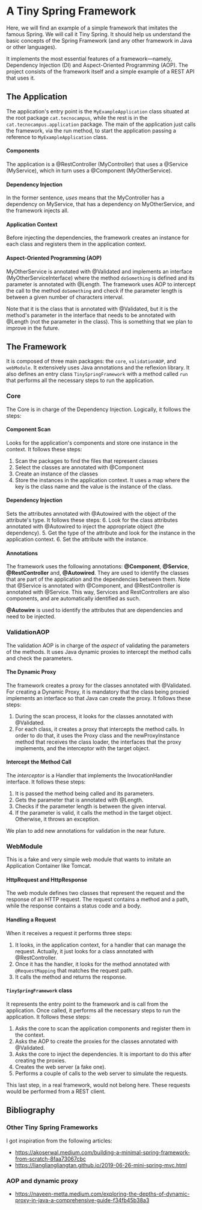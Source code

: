 # A Tiny Spring Framework

Here, we will find an example of a simple framework that imitates the famous Spring. We will call it Tiny Spring. It should help us understand the basic concepts of the Spring Framework (and any other framework in Java or other languages).

It implements the most essential features of a framework—namely,  Dependency Injection (DI) and Aspect-Oriented Programming (AOP).
The project consists of the framework itself and a simple example of a REST API that uses it.

## The Application
The application's entry point is the `MyExampleApplication` class situated at the root package `cat.tecnocampus`, while the 
rest is in the `cat.tecnocampus.application` package. The main of the application just calls the framework, via the run method,
to start the application passing a reference to `MyExampleApplication` class.

#### Components
The application is a @RestController (MyController) that uses a @Service (MyService), which in turn uses a @Component (MyOtherService).

#### Dependency Injection
In the former sentence, *uses* means that the MyController has a dependency on MyService, that has a dependency on MyOtherService, and the framework injects all.

#### Application Context
Before injecting the dependencies, the framework creates an instance for each class and
registers them in the application context.

#### Aspect-Oriented Programming (AOP)
MyOtherService is annotated with @Validated and implements an interface (MyOtherServiceInterface) where the method `doSomething` is defined
and its parameter is annotated with @Length. The framework uses AOP to intercept the call to the method `doSomething` and check if the parameter
length is between a given number of characters interval.

Note that it is the class that is annotated with @Validated, but it is the method's parameter in the interface that needs to be annotated 
with @Length (not the parameter in the class). 
This is something that we plan to improve in the future.

## The Framework
It is composed of three main packages: the `core`, `validationAOP`, and `webModule`. It extensively uses Java annotations 
and the reflexion library. It also defines an entry class `TinySpringFramework` with a method called `run` that performs all the
necessary steps to run the application.

### Core
The Core is in charge of the Dependency Injection. Logically, it follows the steps:

#### Component Scan
Looks for the application's components and store one instance in the context. It follows these steps:
1. Scan the packages to find the files that represent classes
2. Select the classes are annotated with @Component
3. Create an instance of the classes 
4. Store the instances in the application context. It uses a map where the key is the class name and the value is the instance of the class.

#### Dependency Injection
Sets the attributes annotated with @Autowired with the object of the attribute's type. It follows these steps:
6. Look for the class attributes annotated with @Autowired to inject the appropriate object (the dependency).
5. Get the type of the attribute and look for the instance in the application context.
6. Set the attribute with the instance.

#### Annotations
The framework uses the following annotations: **@Component**, **@Service**, **@RestController** and, **@Autowired**. They are used to identify 
the classes that are part of the application and the dependencies between them. Note that @Service is annotated with @Component, and 
@RestController is annotated with @Service. This way, Services and RestControllers are also components, and are automatically 
identified as such.

**@Autowire** is used to identify the attributes that are dependencies and need to be injected.

### ValidationAOP
The validation AOP is in charge of the *aspect* of validating the parameters of the methods. It uses Java dynamic proxies 
to intercept the method calls and check the parameters.

#### The Dynamic Proxy
The framework creates a proxy for the classes annotated with @Validated. For creating a Dynamic Proxy, it is mandatory that the 
class being proxied implements an interface so that Java can create the proxy. It follows these steps:
1. During the scan process, it looks for the classes annotated with @Validated.
2. For each class, it creates a proxy that intercepts the method calls. In order to do that, it uses the Proxy class and the newProxyInstance method
that receives the class loader, the interfaces that the proxy implements, and the interceptor with the target object.


#### Intercept the Method Call
The *interceptor* is a Handler that implements the InvocationHandler interface. It follows these steps:
1. It is passed the method being called and its parameters.
2. Gets the parameter that is annotated with @Length.
3. Checks if the parameter length is between the given interval.
4. If the parameter is valid, it calls the method in the target object. Otherwise, it throws an exception.

We plan to add new annotations for validation in the near future.

### WebModule
This is a fake and very simple web module that wants to imitate an Application Container like Tomcat.

#### HttpRequest and HttpResponse
The web module defines two classes that represent the request and the response of an HTTP request. The request contains a 
method and a path, while the response contains a status code and a body.

#### Handling a Request
When it receives a request it performs three steps:
1. It looks, in the application context, for a handler that can manage the request. Actually, it just looks for
a class annotated with @RestController. 
2. Once it has the handler, it looks for the method annotated with `@RequestMapping` that matches the request path.
3. It calls the method and returns the response.

#### `TinySpringFramework` class
It represents the entry point to the framework and is call from the application. Once called, it performs all the necessary 
steps to run the application. It follows these steps:
1. Asks the core to scan the application components and register them in the context.
2. Asks the AOP to create the proxies for the classes annotated with @Validated.
3. Asks the core to inject the dependencies. It is important to do this after creating the proxies.
2. Creates the web server (a fake one).
3. Performs a couple of calls to the web server to simulate the requests.

This last step, in a real framework, would not belong here. These requests would be performed from a REST client.

## Bibliography 
### Other Tiny Spring Frameworks
I got inspiration from the following articles:
* https://akoserwal.medium.com/building-a-minimal-spring-framework-from-scratch-8faa73067cbc
* https://liangliangliangtan.github.io/2019-06-26-mini-spring-mvc.html

### AOP and dynamic proxy
* https://naveen-metta.medium.com/exploring-the-depths-of-dynamic-proxy-in-java-a-comprehensive-guide-f34fb45b38a3